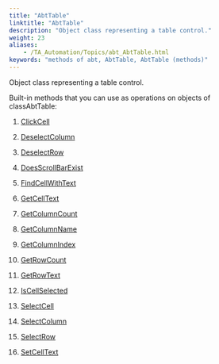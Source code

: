 ```yaml
--- 
title: "AbtTable"
linktitle: "AbtTable"
description: "Object class representing a table control."
weight: 23
aliases: 
    - /TA_Automation/Topics/abt_AbtTable.html
keywords: "methods of abt, AbtTable, AbtTable (methods)"
---
```


Object class representing a table control.

Built-in methods that you can use as operations on objects of classAbtTable:

1.  [ClickCell](/TA_Automation/Topics/abt_ClickCell_13.html)  

2.  [DeselectColumn](/TA_Automation/Topics/abt_DeselectColumn_13.html)  

3.  [DeselectRow](/TA_Automation/Topics/abt_DeselectRow_13.html)  

4.  [DoesScrollBarExist](/TA_Automation/Topics/abt_DoesScrollBarExist_13.html)  

5.  [FindCellWithText](/TA_Automation/Topics/abt_FindCellWithText_13.html)  

6.  [GetCellText](/TA_Automation/Topics/abt_GetCellText_13.html)  

7.  [GetColumnCount](/TA_Automation/Topics/abt_GetColumnCount_13.html)  

8.  [GetColumnName](/TA_Automation/Topics/abt_GetColumnName_13.html)  

9.  [GetColumnIndex](/TA_Automation/Topics/abt_GetColumnIndex.html)  

10. [GetRowCount](/TA_Automation/Topics/abt_GetRowCount_13.html)  

11. [GetRowText](/TA_Automation/Topics/abt_GetRowText_13.html)  

12. [IsCellSelected](/TA_Automation/Topics/abt_IsCellSelected_13.html)  

13. [SelectCell](/TA_Automation/Topics/abt_SelectCell_13.html)  

14. [SelectColumn](/TA_Automation/Topics/abt_SelectColumn_13.html)  

15. [SelectRow](/TA_Automation/Topics/abt_SelectRow_13.html)  

16. [SetCellText](/TA_Automation/Topics/abt_SetCellText_13.html)  





